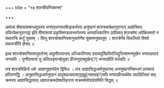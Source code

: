 +++
title = "१७ शास्त्रीयनियमनम्"

+++

अथेत्थं शेषत्वसम्बन्धमूलस्य भगवद्भागवतकैङ्कर्यस्य अनुष्ठानं शास्त्रसापेक्षानुरागात् आहोस्वित् तन्निरपेक्षानुरागाद्वा इति मीमांसायां प्रकृतिमण्डलान्तर्गतस्य अस्याधिकारिणः प्रदीपवत् शास्त्रमेव अपेक्षितमतो न यथारुचि कर्तुं युक्तम् । किंतु शास्त्रोक्तनियमानुसारेणैव युक्तमनुष्ठातुम् । शास्त्रेणैव विकल्पिते विषये यथारुचीति ज्ञेयम् ॥

इत्थं शास्त्रोक्तनियमानुवर्तनम् अपूर्णोपायानाम् अधिकारिणाम् उपायपूर्तिप्रतिरोधिदुरितशमनमुखेन भगवत्प्रसादं जनयति । पूर्णोपायानां तु अतिलङ्घनहेतुका प्रीत्यनुदयमुखेन[‍?] भगवत्प्रीतिं वर्धयति ॥

तत्र शास्त्रविहितो धर्मः आज्ञानुज्ञाभेदेन द्विविधः । तत्र आज्ञासिद्धधर्मानुष्ठानम् अननुष्ठाननिबन्धनं प्रत्यवायं प्रतिरुणद्धि । अनुज्ञासिद्धधर्मानुष्ठानं तादृशप्रत्यवाया<span style="text-decoration:underline;">नावह</span>[नामावह?]मपि भगवत्प्रीत्यर्थमेव उपादित्सितं सत् क्रमस्य आज्ञासिद्धत्वात् अज्ञातक्रमदोषपरिहाराय सक्रममेवोपादेयमिति सिद्धम् ॥


